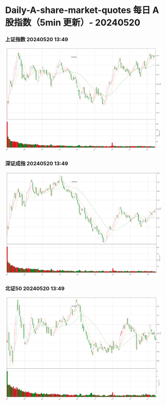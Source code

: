 
# Daily-A-share-market-quotes 每日 A 股指数（5min 更新）- 20240520

### 上证指数 20240520 13:49
![](./fig/2024/5/20240520-sh000001.png)

### 深证成指 20240520 13:49
![](./fig/2024/5/20240520-sz399001.png)

### 北证50 20240520 13:49
![](./fig/2024/5/20240520-bj899050.png)
